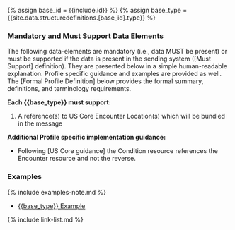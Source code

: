 
{% assign base_id = {{include.id}} %}
{% assign base_type = {{site.data.structuredefinitions.[base_id].type}} %}

### Mandatory and Must Support Data Elements

The following data-elements are mandatory (i.e., data MUST be present) or must be supported if the data is present in the sending system ([Must Support] definition). They are presented below in a simple human-readable explanation.  Profile specific guidance and examples are provided as well.  The [Formal Profile Definition] below provides the  formal summary, definitions, and  terminology requirements.

**Each {{base_type}} must support:**

1. A reference(s) to US Core Encounter Location(s) which will be bundled in the message

**Additional Profile specific implementation guidance:**

- Following [US Core guidance] the Condition resource references the Encounter resource and not the reverse.

### Examples

{% include examples-note.md %}

- [{{base_type}} Example]({{base_type}}-{{base_id}}-01.html)

{% include link-list.md %}
